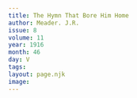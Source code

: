 ```yaml
---
title: The Hymn That Bore Him Home
author: Meader. J.R.
issue: 8
volume: 11
year: 1916
month: 46
day: V
tags:
layout: page.njk
image:
---
```





